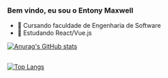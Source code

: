 ### Bem vindo, eu sou o Entony Maxwell


- 🔭 Cursando faculdade de Engenharia de Software
- 🌱 Estudando React/Vue.js

[![Anurag's GitHub stats](https://github-readme-stats.vercel.app/api?username=entonymaxwell01&count_private=true&theme=midnight-purple )
](https://github.com/anuraghazra/github-readme-stats)

##

[![Top Langs](https://github-readme-stats.vercel.app/api/top-langs/?username=anuraghazra&layout=compact&theme=midnight-purple)](https://github.com/anuraghazra/github-readme-stats) 

<!--
**entonymaxwell01/entonymaxwell01** is a ✨ _special_ ✨ repository because its `README.md` (this file) appears on your GitHub profile.

Here are some ideas to get you started:

-->
